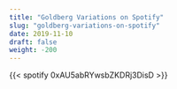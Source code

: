 ```yaml
---
title: "Goldberg Variations on Spotify"
slug: "goldberg-variations-on-spotify"
date: 2019-11-10
draft: false
weight: -200
---
```


{{< spotify 0xAU5abRYwsbZKDRj3DisD >}}

